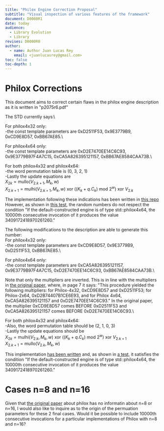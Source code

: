 ```yaml
---
title: "Philox Engine Correction Proposal"
subtitle: "Visual inspection of various features of the framework"
document: D0000R1
date: today
audience:
  - Library Evolution
  - Library
revises: D0000R0
author:
  - name: Author Juan Lucas Rey
    email: <juanlucasrey@gmail.com>
toc: false
toc-depth: 1
---
```


# Philox Corrections

This document aims to correct certain flaws in the philox engine description as it is written in "p2075r6.pdf"

The STD currently says:\

For philox4x32 only:\
-the const template parameters are 0xD2511F53, 0x9E3779B9, 0xCD9E8D57, 0xBB67AE85.\

For philox4x64 only:\
-the const template parameters are 0xD2E7470EE14C6C93, 0x9E3779B97F4A7C15, 0xCA5A826395121157, 0xBB67AE8584CAA73B.\

For both philox4x32 and philox4x64:\
-the word permutation table is (0, 3, 2, 1)\
-Lastly the update equations are\
$X_{2k}=\text{mullo}(V_{2.k+1},M_k,w)$\
$X_{2.k+1}=\text{mulhi}(V_{2.k+1},M_k,w) \text{ xor } ((K_k + q.C_k) \text{ mod } 2^w) \text{ xor } V_{2.k}$


The implementation following these indications has been written in [this repo](https://github.com/juanlucasrey/std_random_flaws/blob/main/philox_engine.hpp#L151) However, as shown in [this test](https://github.com/juanlucasrey/std_random_flaws/blob/main/main.cpp#L128),  the random numbers do not respect the condition "If the default-constructed engine is of type std::philox4x64, the 10000th consecutive invocation of it produces the value 3409172418970261260."

The following modifications to the description are able to generate this number:\
For philox4x32 only:\
-the const template parameters are 0xCD9E8D57, 0x9E3779B9, 0xD2511F53, 0xBB67AE85.\

For philox4x64 only:\
-the const template parameters are 0xCA5A826395121157, 0x9E3779B97F4A7C15, 0xD2E7470EE14C6C93, 0xBB67AE8584CAA73B.\

Note that only the multipliers are inverted. This is in line with the multipliers in [the original paper](https://www.thesalmons.org/john/random123/papers/random123sc11.pdf), where, in page 7 it says:
"This procedure yielded the following multipliers: for Philox-4x32, 0xCD9E8D57 and 0xD2511F53; for Philox-2x64, 0xD2B74407B1CE6E93, and for Philox 4x64, 0xCA5A826395121157 and 0xD2E7470EE14C6C93." In the original paper, the multiplier 0xCD9E8D57 comes BEFORE 0xD2511F53 and 0xCA5A826395121157 comes BEFORE 0xD2E7470EE14C6C93.\

For both philox4x32 and philox4x64:\
-Also, the word permutation table should be (2, 1, 0, 3)\
-Lastly the update equations should be\
$X_{2k}=\text{mulhi}(V_{2.k},M_k,w) \text{ xor } ((K_k + q.C_k) \text{ mod } 2^w) \text{ xor } V_{2.k + 1}$\
$X_{2.k+1}=\text{mullo}(V_{2.k},M_k,w)$

This implementation [has been written](https://github.com/juanlucasrey/std_random_flaws/blob/main/philox_engine.hpp#L195) and, as shown in [a test](https://github.com/juanlucasrey/std_random_flaws/blob/main/main.cpp#L137), it satisfies the condition "If the default-constructed engine is of type std::philox4x64, the 10000th consecutive invocation of it produces the value 3409172418970261260."

# Cases n=8 and n=16

Given that [the original paper](https://www.thesalmons.org/john/random123/papers/random123sc11.pdf) about philox has no informatin about n=8 or n=16, I would also like to inquire as to the origin of the permuation parameters for these 2 final cases. Would it be possible to include 10000th consecutive invocations for a particular implementations of Philox with n=8 and n=16?

